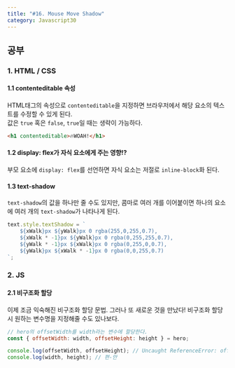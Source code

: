 ```yaml
---
title: "#16. Mouse Move Shadow"
category: Javascript30
---
```



## 공부
### 1. HTML / CSS
#### 1.1 contenteditable 속성 
HTML태그의 속성으로 `contenteditable`을 지정하면 브라우저에서 해당 요소의 텍스트를 수정할 수 있게 된다.   
값은 `true` 혹은 `false`, `true`일 때는 생략이 가능하다. 

```html
<h1 contenteditable>🔥WOAH!</h1>
```


#### 1.2 display: flex가 자식 요소에게 주는 영향!? 
부모 요소에 `display: flex`를 선언하면 자식 요소는 저절로 `inline-block`화 된다.


#### 1.3 text-shadow
`text-shadow`의 값을 하나만 줄 수도 있지만, 콤마로 여러 개를 이어붙이면 하나의 요소에 여러 개의 `text-shadow`가 나타나게 된다. 

```javascript
text.style.textShadow = `
	${xWalk}px ${yWalk}px 0 rgba(255,0,255,0.7),
	${xWalk * -1}px ${yWalk}px 0 rgba(0,255,255,0.7),
	${yWalk * -1}px ${xWalk}px 0 rgba(0,255,0,0.7),
	${yWalk}px ${xWalk * -1}px 0 rgba(0,0,255,0.7)
`;
```



### 2. JS
#### 2.1 비구조화 할당
이제 조금 익숙해진 비구조화 할당 문법. 그러나 또 새로운 것을 만났다! 비구조화 할당 시 원하는 변수명을 지정해줄 수도 있나보다.  

```javascript
// hero의 offsetWidth를 width라는 변수에 할당한다.
const { offsetWidth: width, offsetHeight: height } = hero;

console.log(offsetWidth, offsetHeight); // Uncaught ReferenceError: offsetWidth is not defined
console.log(width, height); // 편-안
```